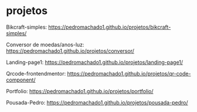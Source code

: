 # projetos
 
Bikcraft-simples: https://pedromachado1.github.io/projetos/bikcraft-simples/

Conversor de moedas/anos-luz: https://pedromachado1.github.io/projetos/conversor/

Landing-page1: https://pedromachado1.github.io/projetos/landing-page1/

Qrcode-frontendmentor: https://pedromachado1.github.io/projetos/qr-code-component/

Portfolio: https://pedromachado1.github.io/projetos/portfolio/

Pousada-Pedro: https://pedromachado1.github.io/projetos/pousada-pedro/
